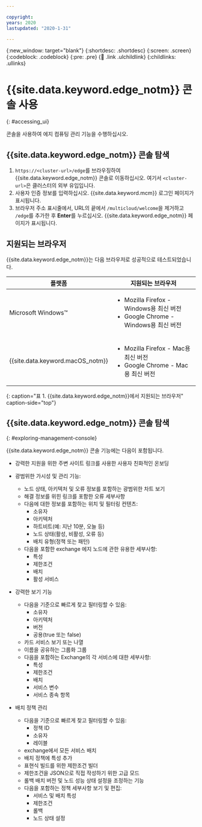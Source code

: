 ```yaml
---

copyright:
years: 2020
lastupdated: "2020-1-31"

---
```


{:new_window: target="blank"}
{:shortdesc: .shortdesc}
{:screen: .screen}
{:codeblock: .codeblock}
{:pre: .pre}
{:child: .link .ulchildlink}
{:childlinks: .ullinks}

# {{site.data.keyword.edge_notm}} 콘솔 사용
{: #accessing_ui}

콘솔을 사용하여 에지 컴퓨팅 관리 기능을 수행하십시오. 
 
## {{site.data.keyword.edge_notm}} 콘솔 탐색

1. `https://<cluster-url>/edge`를 브라우징하여 {{site.data.keyword.edge_notm}} 콘솔로 이동하십시오. 여기서 `<cluster-url>`은 클러스터의 외부 유입입니다.
2. 사용자 인증 정보를 입력하십시오. {{site.data.keyword.mcm}} 로그인 페이지가 표시됩니다.
3. 브라우저 주소 표시줄에서, URL의 끝에서 `/multicloud/welcome`을 제거하고 `/edge`를 추가한 후 **Enter**를 누르십시오. {{site.data.keyword.edge_notm}} 페이지가 표시됩니다.

## 지원되는 브라우저

{{site.data.keyword.edge_notm}}는 다음 브라우저로 성공적으로 테스트되었습니다.

|플랫폼|지원되는 브라우저|
|--------|------------------|
|Microsoft Windows™|<ul><li>Mozilla Firefox - Windows용 최신 버전</li><li>Google Chrome - Windows용 최신 버전</li></ul>|
|{{site.data.keyword.macOS_notm}}|<ul><li>Mozilla Firefox - Mac용 최신 버전</li><li>Google Chrome - Mac용 최신 버전</li></ul>|
{: caption="표 1. {{site.data.keyword.edge_notm}}에서 지원되는 브라우저" caption-side="top"}


## {{site.data.keyword.edge_notm}} 콘솔 탐색
{: #exploring-management-console}

{{site.data.keyword.edge_notm}} 콘솔 기능에는 다음이 포함됩니다.

* 강력한 지원을 위한 주변 사이트 링크를 사용한 사용자 친화적인 온보딩
* 광범위한 가시성 및 관리 기능:
  * 노드 상태, 아키텍처 및 오류 정보를 포함하는 광범위한 차트 보기
  * 해결 정보를 위힌 링크를 포함한 오류 세부사항
  * 다음에 대한 정보를 포함하는 위치 및 필터링 컨텐츠: 
    * 소유자
    * 아키텍처 
    * 하트비트(예: 지난 10분, 오늘 등)
    * 노드 상태(활성, 비활성, 오류 등)
    * 배치 유형(정책 또는 패턴)
  * 다음을 포함한 exchange 에지 노드에 관한 유용한 세부사항:
    * 특성
    * 제한조건 
    * 배치
    * 활성 서비스

* 강력한 보기 기능

  * 다음을 기준으로 빠르게 찾고 필터링할 수 있음: 
    * 소유자
    * 아키텍처
    * 버전
    * 공용(true 또는 false)
  * 카드 서비스 보기 또는 나열
  * 이름을 공유하는 그룹화 그룹
  * 다음을 포함하는 Exchange의 각 서비스에 대한 세부사항: 
    * 특성
    * 제한조건
    * 배치
    * 서비스 변수
    * 서비스 종속 항목
  
* 배치 정책 관리

  * 다음을 기준으로 빠르게 찾고 필터링할 수 있음:
    * 정책 ID
    * 소유자
    * 레이블
  * exchange에서 모든 서비스 배치
  * 배치 정책에 특성 추가
  * 표현식 빌드를 위한 제한조건 빌더 
  * 제한조건을 JSON으로 직접 작성하기 위한 고급 모드
  * 롤백 배치 버전 및 노드 성능 상태 설정을 조정하는 기능
  * 다음을 포함하는 정책 세부사항 보기 및 편집:
    * 서비스 및 배치 특성
    * 제한조건
    * 롤백
    * 노드 상태 설정
  

